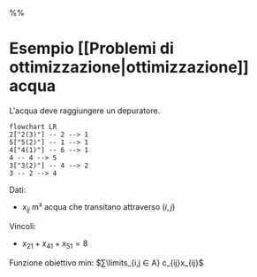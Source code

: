 %%

# Esempio [[Problemi di ottimizzazione|ottimizzazione]] acqua

L'acqua deve raggiungere un depuratore.

```mermaid
flowchart LR
2["2(3)"] -- 2 --> 1
5["5(2)"] -- 1 --> 1
4["4(1)"] -- 6 --> 1
4 -- 4 --> 5
3["3(2)"] -- 4 --> 2
3 -- 2 --> 4
```

Dati:
- $x_{ij}$ m³ acqua che transitano attraverso $(i,j)$

Vincoli:
- $x_{21}+x_{41}+x_{51}=8$

Funzione obiettivo min: $∑\limits_{i,j ∈ A} c_{ij}x_{ij}$